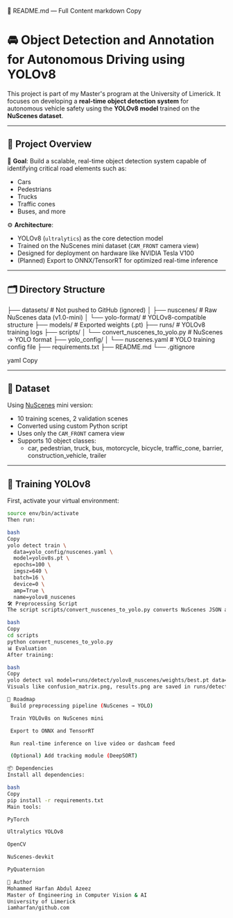 📄 README.md — Full Content
markdown
Copy
# 🚘 Object Detection and Annotation for Autonomous Driving using YOLOv8

This project is part of my Master's program at the University of Limerick. It focuses on developing a **real-time object detection system** for autonomous vehicle safety using the **YOLOv8 model** trained on the **NuScenes dataset**.

---

## 📌 Project Overview

🎯 **Goal**: Build a scalable, real-time object detection system capable of identifying critical road elements such as:
- Cars
- Pedestrians
- Trucks
- Traffic cones
- Buses, and more

⚙️ **Architecture**:
- YOLOv8 (`ultralytics`) as the core detection model
- Trained on the NuScenes mini dataset (`CAM_FRONT` camera view)
- Designed for deployment on hardware like NVIDIA Tesla V100
- (Planned) Export to ONNX/TensorRT for optimized real-time inference

---

## 🗂️ Directory Structure

├── datasets/ # Not pushed to GitHub (ignored)
│ ├── nuscenes/ # Raw NuScenes data (v1.0-mini)
│ └── yolo-format/ # YOLOv8-compatible structure
├── models/ # Exported weights (.pt)
├── runs/ # YOLOv8 training logs
├── scripts/
│ └── convert_nuscenes_to_yolo.py # NuScenes → YOLO format
├── yolo_config/
│ └── nuscenes.yaml # YOLO training config file
├── requirements.txt
├── README.md
└── .gitignore

yaml
Copy

---

## 🧠 Dataset

Using [NuScenes](https://www.nuscenes.org/) mini version:
- 10 training scenes, 2 validation scenes
- Converted using custom Python script
- Uses only the `CAM_FRONT` camera view
- Supports 10 object classes:
  - car, pedestrian, truck, bus, motorcycle, bicycle, traffic_cone, barrier, construction_vehicle, trailer

---

## 🚀 Training YOLOv8

First, activate your virtual environment:

```bash
source env/bin/activate
Then run:

bash
Copy
yolo detect train \
  data=yolo_config/nuscenes.yaml \
  model=yolov8s.pt \
  epochs=100 \
  imgsz=640 \
  batch=16 \
  device=0 \
  amp=True \
  name=yolov8_nuscenes
🛠️ Preprocessing Script
The script scripts/convert_nuscenes_to_yolo.py converts NuScenes JSON annotations to YOLO .txt format. It also copies images into the images/train and images/val folders.

bash
Copy
cd scripts
python convert_nuscenes_to_yolo.py
📊 Evaluation
After training:

bash
Copy
yolo detect val model=runs/detect/yolov8_nuscenes/weights/best.pt data=yolo_config/nuscenes.yaml
Visuals like confusion_matrix.png, results.png are saved in runs/detect/yolov8_nuscenes/.

🔄 Roadmap
 Build preprocessing pipeline (NuScenes → YOLO)

 Train YOLOv8s on NuScenes mini

 Export to ONNX and TensorRT

 Run real-time inference on live video or dashcam feed

 (Optional) Add tracking module (DeepSORT)

📦 Dependencies
Install all dependencies:

bash
Copy
pip install -r requirements.txt
Main tools:

PyTorch

Ultralytics YOLOv8

OpenCV

NuScenes-devkit

PyQuaternion

👤 Author
Mohammed Harfan Abdul Azeez
Master of Engineering in Computer Vision & AI
University of Limerick
iamharfan/github.com
